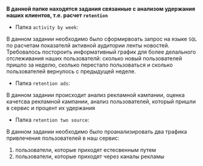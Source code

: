 **В данной папке находятся задания связанные с анализом удержания наших клиентов, т.е. расчет `retention`**

- Папка `activity by week`:

В данном задании необходимо было сформирвоать запрос на языке `SQL` по расчетам показателй активной аудитории ленты новостей. Требовалось постороить информативный
график для более делального отслеживания наших пользователй: сколько новый пользователей пришло за неделю, сколько перестало пользоваться и сколько пользователей
вернулось с предыдущей неделе. 

- Папка `retention ads`:

В данном задании происходит анализ рекламной кампании, оценка качетсва рекламной кампании, анализ пользователей, который пришли в сервис и процент их удержания

- Папка `retention two source`:
  
В данном задании необходимо было проанализировать два трафика привлечения пользователей в наш сервис: 
1. пользователи, которые приходят естесвенным путем
2. пользователи, которые приходят через каналы рекламы





